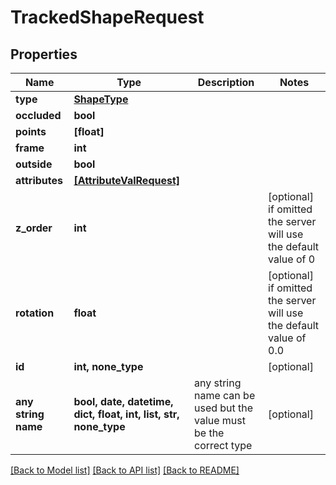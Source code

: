 # TrackedShapeRequest


## Properties
Name | Type | Description | Notes
------------ | ------------- | ------------- | -------------
**type** | [**ShapeType**](ShapeType.md) |  | 
**occluded** | **bool** |  | 
**points** | **[float]** |  | 
**frame** | **int** |  | 
**outside** | **bool** |  | 
**attributes** | [**[AttributeValRequest]**](AttributeValRequest.md) |  | 
**z_order** | **int** |  | [optional]  if omitted the server will use the default value of 0
**rotation** | **float** |  | [optional]  if omitted the server will use the default value of 0.0
**id** | **int, none_type** |  | [optional] 
**any string name** | **bool, date, datetime, dict, float, int, list, str, none_type** | any string name can be used but the value must be the correct type | [optional]

[[Back to Model list]](../README.md#documentation-for-models) [[Back to API list]](../README.md#documentation-for-api-endpoints) [[Back to README]](../README.md)


